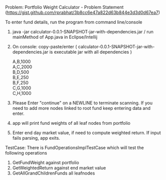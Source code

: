 Problem: Portfolio Weight Calculator - Problem Statement (https://gist.github.com/rprabhat/3b8cc6e47a822d63b844e3d3d0d67ea7)


To enter fund details, run the program from command line/console

1. java -jar calculator-0.0.1-SNAPSHOT-jar-with-dependencies.jar / run mainMethod of App.java in Eclipse/Intellij
2. On console: copy-paste/enter (  calculator-0.0.1-SNAPSHOT-jar-with-dependencies.jar is executable jar with all dependencies ) 


	A,B,1000  
	A,C,2000  
	B,D,500  
	B,E,250  
	B,F,250  
	C,G,1000  
	C,H,1000
	
                
3. Please Enter "continue" on a NEWLINE to terminate scanning. If you need to add more nodes linked to root fund keep entering data and enter. 
4. app will print fund weights of all leaf nodes from portfolio
5. Enter end day market value, if need to compute weighted return. If input fails parsing, app exits.


TestCase:
There is FundOperationsImplTestCase which will test the following operations
1. GetFundWeight against portfolio
2. GetWeightedReturn against end market value
3. GetAllGrandChildrenFunds all leafnodes
